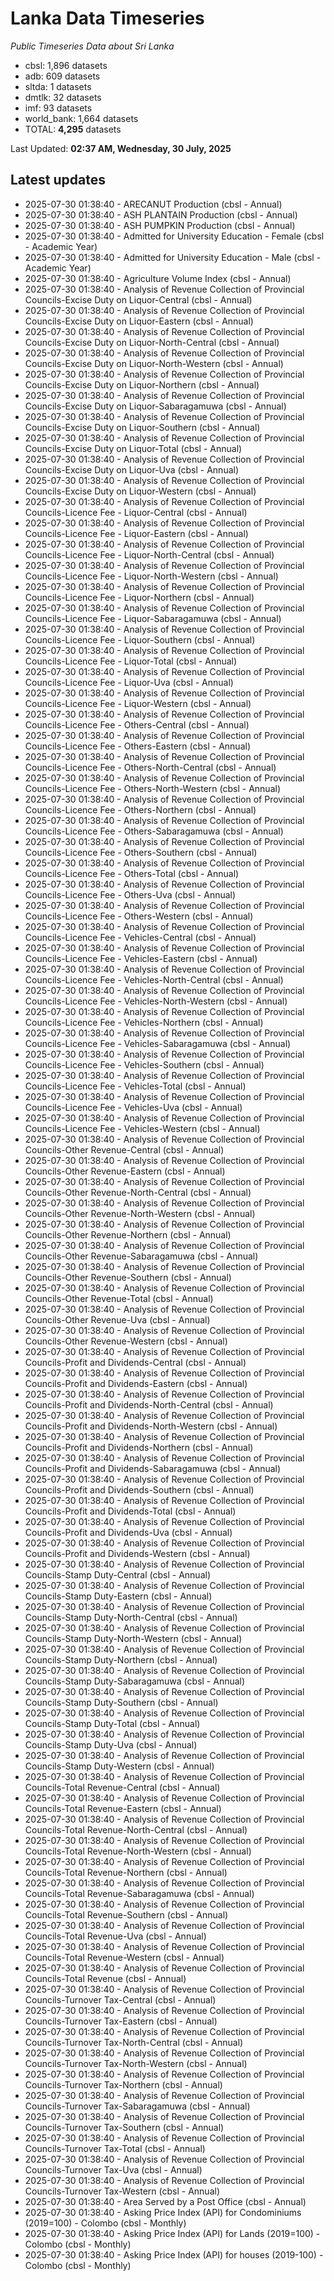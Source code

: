 # Lanka Data Timeseries
*Public Timeseries Data about Sri Lanka*

* cbsl: 1,896 datasets
* adb: 609 datasets
* sltda: 1 datasets
* dmtlk: 32 datasets
* imf: 93 datasets
* world_bank: 1,664 datasets
* TOTAL: **4,295** datasets

Last Updated: **02:37 AM, Wednesday, 30 July, 2025**

## Latest updates

* 2025-07-30 01:38:40 - ARECANUT Production (cbsl - Annual)
* 2025-07-30 01:38:40 - ASH PLANTAIN Production (cbsl - Annual)
* 2025-07-30 01:38:40 - ASH PUMPKIN Production (cbsl - Annual)
* 2025-07-30 01:38:40 - Admitted for University Education - Female (cbsl - Academic Year)
* 2025-07-30 01:38:40 - Admitted for University Education - Male (cbsl - Academic Year)
* 2025-07-30 01:38:40 - Agriculture Volume Index (cbsl - Annual)
* 2025-07-30 01:38:40 - Analysis of Revenue Collection of Provincial Councils-Excise Duty on Liquor-Central (cbsl - Annual)
* 2025-07-30 01:38:40 - Analysis of Revenue Collection of Provincial Councils-Excise Duty on Liquor-Eastern (cbsl - Annual)
* 2025-07-30 01:38:40 - Analysis of Revenue Collection of Provincial Councils-Excise Duty on Liquor-North-Central (cbsl - Annual)
* 2025-07-30 01:38:40 - Analysis of Revenue Collection of Provincial Councils-Excise Duty on Liquor-North-Western (cbsl - Annual)
* 2025-07-30 01:38:40 - Analysis of Revenue Collection of Provincial Councils-Excise Duty on Liquor-Northern (cbsl - Annual)
* 2025-07-30 01:38:40 - Analysis of Revenue Collection of Provincial Councils-Excise Duty on Liquor-Sabaragamuwa (cbsl - Annual)
* 2025-07-30 01:38:40 - Analysis of Revenue Collection of Provincial Councils-Excise Duty on Liquor-Southern (cbsl - Annual)
* 2025-07-30 01:38:40 - Analysis of Revenue Collection of Provincial Councils-Excise Duty on Liquor-Total (cbsl - Annual)
* 2025-07-30 01:38:40 - Analysis of Revenue Collection of Provincial Councils-Excise Duty on Liquor-Uva (cbsl - Annual)
* 2025-07-30 01:38:40 - Analysis of Revenue Collection of Provincial Councils-Excise Duty on Liquor-Western (cbsl - Annual)
* 2025-07-30 01:38:40 - Analysis of Revenue Collection of Provincial Councils-Licence Fee - Liquor-Central (cbsl - Annual)
* 2025-07-30 01:38:40 - Analysis of Revenue Collection of Provincial Councils-Licence Fee - Liquor-Eastern (cbsl - Annual)
* 2025-07-30 01:38:40 - Analysis of Revenue Collection of Provincial Councils-Licence Fee - Liquor-North-Central (cbsl - Annual)
* 2025-07-30 01:38:40 - Analysis of Revenue Collection of Provincial Councils-Licence Fee - Liquor-North-Western (cbsl - Annual)
* 2025-07-30 01:38:40 - Analysis of Revenue Collection of Provincial Councils-Licence Fee - Liquor-Northern (cbsl - Annual)
* 2025-07-30 01:38:40 - Analysis of Revenue Collection of Provincial Councils-Licence Fee - Liquor-Sabaragamuwa (cbsl - Annual)
* 2025-07-30 01:38:40 - Analysis of Revenue Collection of Provincial Councils-Licence Fee - Liquor-Southern (cbsl - Annual)
* 2025-07-30 01:38:40 - Analysis of Revenue Collection of Provincial Councils-Licence Fee - Liquor-Total (cbsl - Annual)
* 2025-07-30 01:38:40 - Analysis of Revenue Collection of Provincial Councils-Licence Fee - Liquor-Uva (cbsl - Annual)
* 2025-07-30 01:38:40 - Analysis of Revenue Collection of Provincial Councils-Licence Fee - Liquor-Western (cbsl - Annual)
* 2025-07-30 01:38:40 - Analysis of Revenue Collection of Provincial Councils-Licence Fee - Others-Central (cbsl - Annual)
* 2025-07-30 01:38:40 - Analysis of Revenue Collection of Provincial Councils-Licence Fee - Others-Eastern (cbsl - Annual)
* 2025-07-30 01:38:40 - Analysis of Revenue Collection of Provincial Councils-Licence Fee - Others-North-Central (cbsl - Annual)
* 2025-07-30 01:38:40 - Analysis of Revenue Collection of Provincial Councils-Licence Fee - Others-North-Western (cbsl - Annual)
* 2025-07-30 01:38:40 - Analysis of Revenue Collection of Provincial Councils-Licence Fee - Others-Northern (cbsl - Annual)
* 2025-07-30 01:38:40 - Analysis of Revenue Collection of Provincial Councils-Licence Fee - Others-Sabaragamuwa (cbsl - Annual)
* 2025-07-30 01:38:40 - Analysis of Revenue Collection of Provincial Councils-Licence Fee - Others-Southern (cbsl - Annual)
* 2025-07-30 01:38:40 - Analysis of Revenue Collection of Provincial Councils-Licence Fee - Others-Total (cbsl - Annual)
* 2025-07-30 01:38:40 - Analysis of Revenue Collection of Provincial Councils-Licence Fee - Others-Uva (cbsl - Annual)
* 2025-07-30 01:38:40 - Analysis of Revenue Collection of Provincial Councils-Licence Fee - Others-Western (cbsl - Annual)
* 2025-07-30 01:38:40 - Analysis of Revenue Collection of Provincial Councils-Licence Fee - Vehicles-Central (cbsl - Annual)
* 2025-07-30 01:38:40 - Analysis of Revenue Collection of Provincial Councils-Licence Fee - Vehicles-Eastern (cbsl - Annual)
* 2025-07-30 01:38:40 - Analysis of Revenue Collection of Provincial Councils-Licence Fee - Vehicles-North-Central (cbsl - Annual)
* 2025-07-30 01:38:40 - Analysis of Revenue Collection of Provincial Councils-Licence Fee - Vehicles-North-Western (cbsl - Annual)
* 2025-07-30 01:38:40 - Analysis of Revenue Collection of Provincial Councils-Licence Fee - Vehicles-Northern (cbsl - Annual)
* 2025-07-30 01:38:40 - Analysis of Revenue Collection of Provincial Councils-Licence Fee - Vehicles-Sabaragamuwa (cbsl - Annual)
* 2025-07-30 01:38:40 - Analysis of Revenue Collection of Provincial Councils-Licence Fee - Vehicles-Southern (cbsl - Annual)
* 2025-07-30 01:38:40 - Analysis of Revenue Collection of Provincial Councils-Licence Fee - Vehicles-Total (cbsl - Annual)
* 2025-07-30 01:38:40 - Analysis of Revenue Collection of Provincial Councils-Licence Fee - Vehicles-Uva (cbsl - Annual)
* 2025-07-30 01:38:40 - Analysis of Revenue Collection of Provincial Councils-Licence Fee - Vehicles-Western (cbsl - Annual)
* 2025-07-30 01:38:40 - Analysis of Revenue Collection of Provincial Councils-Other Revenue-Central (cbsl - Annual)
* 2025-07-30 01:38:40 - Analysis of Revenue Collection of Provincial Councils-Other Revenue-Eastern (cbsl - Annual)
* 2025-07-30 01:38:40 - Analysis of Revenue Collection of Provincial Councils-Other Revenue-North-Central (cbsl - Annual)
* 2025-07-30 01:38:40 - Analysis of Revenue Collection of Provincial Councils-Other Revenue-North-Western (cbsl - Annual)
* 2025-07-30 01:38:40 - Analysis of Revenue Collection of Provincial Councils-Other Revenue-Northern (cbsl - Annual)
* 2025-07-30 01:38:40 - Analysis of Revenue Collection of Provincial Councils-Other Revenue-Sabaragamuwa (cbsl - Annual)
* 2025-07-30 01:38:40 - Analysis of Revenue Collection of Provincial Councils-Other Revenue-Southern (cbsl - Annual)
* 2025-07-30 01:38:40 - Analysis of Revenue Collection of Provincial Councils-Other Revenue-Total (cbsl - Annual)
* 2025-07-30 01:38:40 - Analysis of Revenue Collection of Provincial Councils-Other Revenue-Uva (cbsl - Annual)
* 2025-07-30 01:38:40 - Analysis of Revenue Collection of Provincial Councils-Other Revenue-Western (cbsl - Annual)
* 2025-07-30 01:38:40 - Analysis of Revenue Collection of Provincial Councils-Profit and Dividends-Central (cbsl - Annual)
* 2025-07-30 01:38:40 - Analysis of Revenue Collection of Provincial Councils-Profit and Dividends-Eastern (cbsl - Annual)
* 2025-07-30 01:38:40 - Analysis of Revenue Collection of Provincial Councils-Profit and Dividends-North-Central (cbsl - Annual)
* 2025-07-30 01:38:40 - Analysis of Revenue Collection of Provincial Councils-Profit and Dividends-North-Western (cbsl - Annual)
* 2025-07-30 01:38:40 - Analysis of Revenue Collection of Provincial Councils-Profit and Dividends-Northern (cbsl - Annual)
* 2025-07-30 01:38:40 - Analysis of Revenue Collection of Provincial Councils-Profit and Dividends-Sabaragamuwa (cbsl - Annual)
* 2025-07-30 01:38:40 - Analysis of Revenue Collection of Provincial Councils-Profit and Dividends-Southern (cbsl - Annual)
* 2025-07-30 01:38:40 - Analysis of Revenue Collection of Provincial Councils-Profit and Dividends-Total (cbsl - Annual)
* 2025-07-30 01:38:40 - Analysis of Revenue Collection of Provincial Councils-Profit and Dividends-Uva (cbsl - Annual)
* 2025-07-30 01:38:40 - Analysis of Revenue Collection of Provincial Councils-Profit and Dividends-Western (cbsl - Annual)
* 2025-07-30 01:38:40 - Analysis of Revenue Collection of Provincial Councils-Stamp Duty-Central (cbsl - Annual)
* 2025-07-30 01:38:40 - Analysis of Revenue Collection of Provincial Councils-Stamp Duty-Eastern (cbsl - Annual)
* 2025-07-30 01:38:40 - Analysis of Revenue Collection of Provincial Councils-Stamp Duty-North-Central (cbsl - Annual)
* 2025-07-30 01:38:40 - Analysis of Revenue Collection of Provincial Councils-Stamp Duty-North-Western (cbsl - Annual)
* 2025-07-30 01:38:40 - Analysis of Revenue Collection of Provincial Councils-Stamp Duty-Northern (cbsl - Annual)
* 2025-07-30 01:38:40 - Analysis of Revenue Collection of Provincial Councils-Stamp Duty-Sabaragamuwa (cbsl - Annual)
* 2025-07-30 01:38:40 - Analysis of Revenue Collection of Provincial Councils-Stamp Duty-Southern (cbsl - Annual)
* 2025-07-30 01:38:40 - Analysis of Revenue Collection of Provincial Councils-Stamp Duty-Total (cbsl - Annual)
* 2025-07-30 01:38:40 - Analysis of Revenue Collection of Provincial Councils-Stamp Duty-Uva (cbsl - Annual)
* 2025-07-30 01:38:40 - Analysis of Revenue Collection of Provincial Councils-Stamp Duty-Western (cbsl - Annual)
* 2025-07-30 01:38:40 - Analysis of Revenue Collection of Provincial Councils-Total Revenue-Central (cbsl - Annual)
* 2025-07-30 01:38:40 - Analysis of Revenue Collection of Provincial Councils-Total Revenue-Eastern (cbsl - Annual)
* 2025-07-30 01:38:40 - Analysis of Revenue Collection of Provincial Councils-Total Revenue-North-Central (cbsl - Annual)
* 2025-07-30 01:38:40 - Analysis of Revenue Collection of Provincial Councils-Total Revenue-North-Western (cbsl - Annual)
* 2025-07-30 01:38:40 - Analysis of Revenue Collection of Provincial Councils-Total Revenue-Northern (cbsl - Annual)
* 2025-07-30 01:38:40 - Analysis of Revenue Collection of Provincial Councils-Total Revenue-Sabaragamuwa (cbsl - Annual)
* 2025-07-30 01:38:40 - Analysis of Revenue Collection of Provincial Councils-Total Revenue-Southern (cbsl - Annual)
* 2025-07-30 01:38:40 - Analysis of Revenue Collection of Provincial Councils-Total Revenue-Uva (cbsl - Annual)
* 2025-07-30 01:38:40 - Analysis of Revenue Collection of Provincial Councils-Total Revenue-Western (cbsl - Annual)
* 2025-07-30 01:38:40 - Analysis of Revenue Collection of Provincial Councils-Total Revenue (cbsl - Annual)
* 2025-07-30 01:38:40 - Analysis of Revenue Collection of Provincial Councils-Turnover Tax-Central (cbsl - Annual)
* 2025-07-30 01:38:40 - Analysis of Revenue Collection of Provincial Councils-Turnover Tax-Eastern (cbsl - Annual)
* 2025-07-30 01:38:40 - Analysis of Revenue Collection of Provincial Councils-Turnover Tax-North-Central (cbsl - Annual)
* 2025-07-30 01:38:40 - Analysis of Revenue Collection of Provincial Councils-Turnover Tax-North-Western (cbsl - Annual)
* 2025-07-30 01:38:40 - Analysis of Revenue Collection of Provincial Councils-Turnover Tax-Northern (cbsl - Annual)
* 2025-07-30 01:38:40 - Analysis of Revenue Collection of Provincial Councils-Turnover Tax-Sabaragamuwa (cbsl - Annual)
* 2025-07-30 01:38:40 - Analysis of Revenue Collection of Provincial Councils-Turnover Tax-Southern (cbsl - Annual)
* 2025-07-30 01:38:40 - Analysis of Revenue Collection of Provincial Councils-Turnover Tax-Total (cbsl - Annual)
* 2025-07-30 01:38:40 - Analysis of Revenue Collection of Provincial Councils-Turnover Tax-Uva (cbsl - Annual)
* 2025-07-30 01:38:40 - Analysis of Revenue Collection of Provincial Councils-Turnover Tax-Western (cbsl - Annual)
* 2025-07-30 01:38:40 - Area Served by a Post Office (cbsl - Annual)
* 2025-07-30 01:38:40 - Asking Price Index (API) for Condominiums (2019=100) - Colombo (cbsl - Monthly)
* 2025-07-30 01:38:40 - Asking Price Index (API) for Lands (2019=100) - Colombo (cbsl - Monthly)
* 2025-07-30 01:38:40 - Asking Price Index (API) for houses (2019-100) - Colombo (cbsl - Monthly)